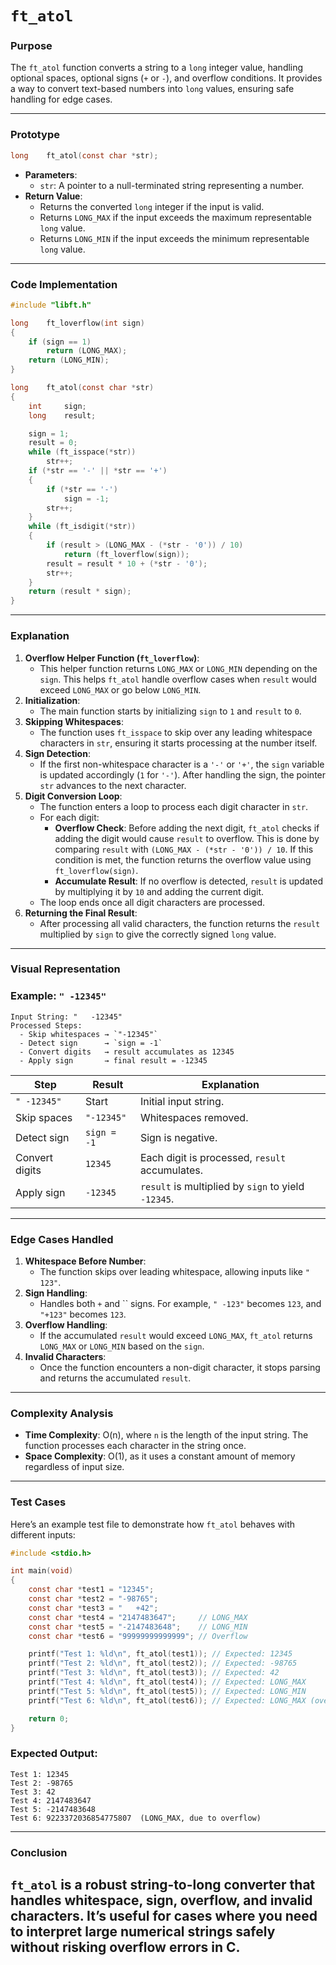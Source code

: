 # **`ft_atol`**

### **Purpose**

The `ft_atol` function converts a string to a `long` integer value, handling optional spaces, optional signs (`+` or `-`), and overflow conditions. It provides a way to convert text-based numbers into `long` values, ensuring safe handling for edge cases.

---

### **Prototype**

```c
long	ft_atol(const char *str);

```

- **Parameters**:
    - `str`: A pointer to a null-terminated string representing a number.
- **Return Value**:
    - Returns the converted `long` integer if the input is valid.
    - Returns `LONG_MAX` if the input exceeds the maximum representable `long` value.
    - Returns `LONG_MIN` if the input exceeds the minimum representable `long` value.

---

### **Code Implementation**

```c
#include "libft.h"

long	ft_loverflow(int sign)
{
	if (sign == 1)
		return (LONG_MAX);
	return (LONG_MIN);
}

long	ft_atol(const char *str)
{
	int		sign;
	long	result;

	sign = 1;
	result = 0;
	while (ft_isspace(*str))
		str++;
	if (*str == '-' || *str == '+')
	{
		if (*str == '-')
			sign = -1;
		str++;
	}
	while (ft_isdigit(*str))
	{
		if (result > (LONG_MAX - (*str - '0')) / 10)
			return (ft_loverflow(sign));
		result = result * 10 + (*str - '0');
		str++;
	}
	return (result * sign);
}

```

---

### **Explanation**

1. **Overflow Helper Function (`ft_loverflow`)**:
    - This helper function returns `LONG_MAX` or `LONG_MIN` depending on the `sign`. This helps `ft_atol` handle overflow cases when `result` would exceed `LONG_MAX` or go below `LONG_MIN`.
2. **Initialization**:
    - The main function starts by initializing `sign` to `1` and `result` to `0`.
3. **Skipping Whitespaces**:
    - The function uses `ft_isspace` to skip over any leading whitespace characters in `str`, ensuring it starts processing at the number itself.
4. **Sign Detection**:
    - If the first non-whitespace character is a `'-'` or `'+'`, the `sign` variable is updated accordingly (`1` for `'-'`). After handling the sign, the pointer `str` advances to the next character.
5. **Digit Conversion Loop**:
    - The function enters a loop to process each digit character in `str`.
    - For each digit:
        - **Overflow Check**: Before adding the next digit, `ft_atol` checks if adding the digit would cause `result` to overflow. This is done by comparing `result` with `(LONG_MAX - (*str - '0')) / 10`. If this condition is met, the function returns the overflow value using `ft_loverflow(sign)`.
        - **Accumulate Result**: If no overflow is detected, `result` is updated by multiplying it by `10` and adding the current digit.
    - The loop ends once all digit characters are processed.
6. **Returning the Final Result**:
    - After processing all valid characters, the function returns the `result` multiplied by `sign` to give the correctly signed `long` value.

---

### **Visual Representation**

### Example: `" -12345"`

```
Input String: "   -12345"
Processed Steps:
  - Skip whitespaces → `"-12345"`
  - Detect sign      → `sign = -1`
  - Convert digits   → result accumulates as 12345
  - Apply sign       → final result = -12345

```

| Step | Result | Explanation |
| --- | --- | --- |
| `" -12345"` | Start | Initial input string. |
| Skip spaces | `"-12345"` | Whitespaces removed. |
| Detect sign | `sign = -1` | Sign is negative. |
| Convert digits | `12345` | Each digit is processed, `result` accumulates. |
| Apply sign | `-12345` | `result` is multiplied by `sign` to yield `-12345`. |

---

### **Edge Cases Handled**

1. **Whitespace Before Number**:
    - The function skips over leading whitespace, allowing inputs like `" 123"`.
2. **Sign Handling**:
    - Handles both `+` and `` signs. For example, `" -123"` becomes `123`, and `"+123"` becomes `123`.
3. **Overflow Handling**:
    - If the accumulated `result` would exceed `LONG_MAX`, `ft_atol` returns `LONG_MAX` or `LONG_MIN` based on the `sign`.
4. **Invalid Characters**:
    - Once the function encounters a non-digit character, it stops parsing and returns the accumulated `result`.

---

### **Complexity Analysis**

- **Time Complexity**: O(n), where `n` is the length of the input string. The function processes each character in the string once.
- **Space Complexity**: O(1), as it uses a constant amount of memory regardless of input size.

---

### **Test Cases**

Here’s an example test file to demonstrate how `ft_atol` behaves with different inputs:

```c
#include <stdio.h>

int main(void)
{
	const char *test1 = "12345";
	const char *test2 = "-98765";
	const char *test3 = "   +42";
	const char *test4 = "2147483647";     // LONG_MAX
	const char *test5 = "-2147483648";    // LONG_MIN
	const char *test6 = "99999999999999"; // Overflow

	printf("Test 1: %ld\n", ft_atol(test1)); // Expected: 12345
	printf("Test 2: %ld\n", ft_atol(test2)); // Expected: -98765
	printf("Test 3: %ld\n", ft_atol(test3)); // Expected: 42
	printf("Test 4: %ld\n", ft_atol(test4)); // Expected: LONG_MAX
	printf("Test 5: %ld\n", ft_atol(test5)); // Expected: LONG_MIN
	printf("Test 6: %ld\n", ft_atol(test6)); // Expected: LONG_MAX (overflow)

	return 0;
}

```

### Expected Output:

```
Test 1: 12345
Test 2: -98765
Test 3: 42
Test 4: 2147483647
Test 5: -2147483648
Test 6: 9223372036854775807  (LONG_MAX, due to overflow)

```

---

### **Conclusion**

`ft_atol` is a robust string-to-long converter that handles whitespace, sign, overflow, and invalid characters. It’s useful for cases where you need to interpret large numerical strings safely without risking overflow errors in C.
---
